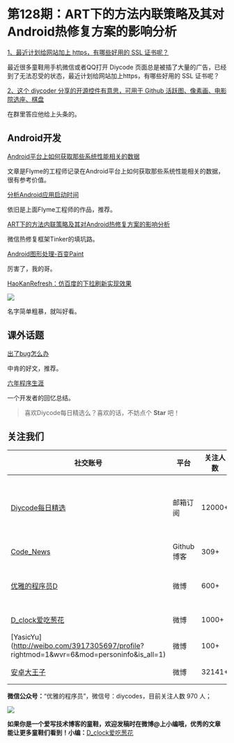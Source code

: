 # 第128期：ART下的方法内联策略及其对Android热修复方案的影响分析

[1、最近计划给网站加上 https，有哪些好用的 SSL 证书呢？](http://www.diycode.cc/topics/469)

最近很多童鞋用手机微信或者QQ打开 Diycode 页面总是被插了大量的广告，已经到了无法忍受的状态，最近计划给网站加上https，有哪些好用的 SSL 证书呢？

[2、这个 diycoder 分享的开源控件有意思，可用于 Github 活跃图、像素画、电影院选座、棋盘](http://www.diycode.cc/topics/467)

在群里答应他给上头条的。


## Android开发

[Android平台上如何获取那些系统性能相关的数据](https://hujiaweibujidao.github.io/blog/2016/10/16/how-to-get-performance-data-in-android/)

文章是Flyme的工程师记录在Android平台上如何获取那些系统性能相关的数据，很有参考价值。

[分析Android应用启动时间](https://hujiaweibujidao.github.io/blog/2016/11/10/app-launch-time-measurement/)

依旧是上面Flyme工程师的作品，推荐。

[ART下的方法内联策略及其对Android热修复方案的影响分析](http://mp.weixin.qq.com/s?__biz=MzAwNDY1ODY2OQ==&mid=2649286426&idx=1&sn=eb75349c0c3663f10fbdd74ef87be338&chksm=8334c398b4434a8e6933ddb4fda4a4f06c729c7d2ffef37e4598cb90f4602f5310486b7f95ff&scene=0#rd)

微信热修复框架Tinker的填坑路。

[Android图形处理-百变Paint](http://www.haotianyi.win/2016/11/android%E5%9B%BE%E5%BD%A2%E5%A4%84%E7%90%86-%E7%99%BE%E5%8F%98paint.html)

厉害了，我的哥。

[HaoKanRefresh：仿百度的下拉刷新实现效果](https://github.com/android-cjj/HaoKanRefresh)

![](https://camo.githubusercontent.com/76a636f88f939dd114115b5971f638657d20f8bf/687474703a2f2f7777332e73696e61696d672e636e2f6d773639302f376566303166636167773166616267326b32656c696732306275306a64676e692e676966)

名字简单粗暴，就叫好看。

## 课外话题

[出了bug怎么办](http://mp.weixin.qq.com/s/AtPvdNPG3jECO0UZxwhsgw)

中肯的好文，推荐。

[六年程序生涯](http://www.ityouknow.com/%E5%85%AD%E5%B9%B4/2016/11/20/%E5%85%AD%E5%B9%B4%E7%A8%8B%E5%BA%8F%E7%94%9F%E6%B6%AF.html)

一个开发者的回忆总结。

> 喜欢Diycode每日精选么？喜欢的话，不妨点个 **Star** 吧！

## 关注我们

| 社交账号  |  平台  | 关注人数 | 说明 |
| -------- | -------- | -------- | -------- |
| [Diycode每日精选](http://list.qq.com/cgi-bin/qf_invite?id=d469993d2c888e971c0fbb2309c4d84256968386b126b967)|   邮箱订阅  | 12000+ | 每日分享一次Android、iOS、Swfit技术干货  |
| [Code_News](https://github.com/DiyCodes/code_news) |    Github博客  |309+ | 每日邮件推送列表  |
| [优雅的程序员D](http://weibo.com/u/5891258264) |   微博  | 600+ | 官方微博，每日分享开源信息  |
| [D_clock爱吃葱花](http://weibo.com/u/2480694892)  |   微博  | 1000+ | 日报发起人  |
|[YasicYu](http://weibo.com/3917305697/profile? rightmod=1&wvr=6&mod=personinfo&is_all=1)  |   微博  | 100+ | 日报发起人  |
|[安卓大王子](http://weibo.com/apkbus/)   |   微博  | 32141+ | 日报发起人  |



**微信公众号：**“优雅的程序员”，微信号：diycodes，目前关注人数 970 人；

![](http://upload-images.jianshu.io/upload_images/1846413-b42abfa70f909099.jpg?imageMogr2/auto-orient/strip%7CimageView2/2/w/1240)

**如果你是一个爱写技术博客的童鞋，欢迎发稿时在微博@上小编哦，优秀的文章能让更多童鞋们看到！小编：**[D_clock爱吃葱花](http://weibo.com/2480694892/profile?rightmod=1&wvr=6&mod=personinfo&is_all=1)
